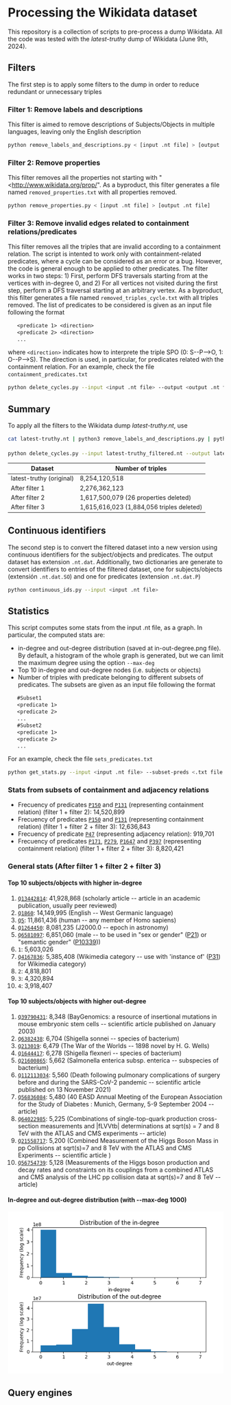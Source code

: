 # Processing the Wikidata dataset
This repository is a collection of scripts to pre-process a dump Wikidata. All
the code was tested with the *latest-truthy* dump of Wikidata (June 9th, 2024).

## Filters
The first step is to apply some filters to the dump in order to reduce redundant
or unnecessary triples

### Filter 1: Remove labels and descriptions
This filter is aimed to remove descriptions of Subjects/Objects in multiple
languages, leaving only the English description

```sh
python remove_labels_and_descriptions.py < [input .nt file] > [output .nt file]
```


### Filter 2: Remove properties
This filter removes all the properties not starting with
"<http://www.wikidata.org/prop/". As a byproduct, this filter generates a file
named `removed_properties.txt` with all  properties removed.

```sh
python remove_properties.py < [input .nt file] > [output .nt file]
```

### Filter 3: Remove invalid edges related to containment relations/predicates
This filter removes all the triples that are invalid according to a containment relation. The script is intented to work only with
containment-related predicates, where a cycle can be considered as an error or a bug. However, the code is general enough
to be applied to other predicates. The filter works in two steps: 1) First, perform DFS traversals starting from at the vertices with in-degree 0, and 2) For all vertices not visited during the first step, perform a DFS traversal starting at an arbitrary vertex. As a byproduct, this filter generates a file named `removed_triples_cycle.txt` with all triples removed.
The list of predicates to be considered is given as an input file following the format
```
   <predicate 1> <direction>
   <predicate 2> <direction>
   ...
 ```
where `<direction>` indicates how to interprete the triple SPO (0: S--P-->O, 1: O--P-->S). The direction is used, in particular, for predicates related with
the containment relation. For an example, check the file `containment_predicates.txt`

```sh
python delete_cycles.py --input <input .nt file> --output <output .nt file> --subset-preds <.txt file with the subset of predicates>
```
## Summary
To apply all the filters to the Wikidata dump *latest-truthy.nt*, use

```sh
cat latest-truthy.nt | python3 remove_labels_and_descriptions.py | python3 remove_properties.py > latest-truthy_filtered.nt

python delete_cycles.py --input latest-truthy_filtered.nt --output latest-truthy_filtered_nocycles.nt --subset-preds cycle_predicates.txt
```

| Dataset                   | Number of triples  |
| ------------------------- | ------------------ |
| latest-truthy (original)  | 8,254,120,518      |
| After filter 1            | 2,276,362,123      |
| After filter 2            | 1,617,500,079 (26 properties deleted)      |
| After filter 3            | 1,615,616,023 (1,884,056 triples deleted)      |

## Continuous identifiers 
The second step is to convert the filtered dataset into a new version using
continuous identifiers for the subject/objects and predicates. The output
dataset has extension `.nt.dat`. Additionally, two dictionaries are generate to convert identifiers to entries of
the filtered dataset, one for subjects/objects (extensión `.nt.dat.SO`) and one
for predicates (extension `.nt.dat.P`)

```sh
python continuous_ids.py --input <input .nt file>
```

## Statistics
This script computes some stats from the input .nt file, as a graph. In
particular, the computed stats are:
- in-degree and out-degree distribution (saved at in-out-degree.png file). By default,
  a histogram of the whole graph is generated, but we can limit the maximum degree using
  the option `--max-deg`
- Top 10 in-degree and out-degree nodes (i.e. subjects or objects)
- Number of triples with predicate belonging to different subsets of
predicates. The subsets are given as an input file following the format
```
   #Subset1
   <predicate 1>
   <predicate 2>
   ...
   #Subset2
   <predicate 1>
   <predicate 2>
   ...
```
For an example, check the file `sets_predicates.txt`

```sh
python get_stats.py --input <input .nt file> --subset-preds <.txt file with the subset of predicates> --max-deg <limit degree>
```
### Stats from subsets of containment and adjacency relations 
- Frecuency of predicates [`P150`](http://www.wikidata.org/prop/direct/P150) and
[`P131`](http://www.wikidata.org/prop/direct/P131) (representing containment
relation) (filter 1 + filter 2): 14,520,899
- Frecuency of predicates [`P150`](http://www.wikidata.org/prop/direct/P150) and
[`P131`](http://www.wikidata.org/prop/direct/P131) (representing containment
relation) (filter 1 + filter 2 + filter 3): 12,636,843
- Frecuency of predicate [`P47`](http://www.wikidata.org/prop/direct/P47)
(representing adjacency relation): 919,701
- Frecuency of predicates [`P171`](http://www.wikidata.org/prop/direct/P171),
[`P279`](http://www.wikidata.org/prop/direct/P279), [`P1647`](http://www.wikidata.org/prop/direct/P1647) and
[`P397`](http://www.wikidata.org/prop/direct/P397) (representing containment
relation) (filter 1 + filter 2 + filter 3): 8,820,421

### General stats (After filter 1 + filter 2 + filter 3)
#### Top 10 subjects/objects with higher in-degree
1. [`Q13442814`](http://www.wikidata.org/entity/Q13442814): 41,928,868 (scholarly article -- article in an academic publication, usually peer reviewed)
2. [`Q1860`](http://www.wikidata.org/entity/Q1860): 14,149,995 (English -- West Germanic language)
3. [`Q5`](http://www.wikidata.org/entity/Q5): 11,861,436 (human -- any member of Homo sapiens)
4. [`Q1264450`](http://www.wikidata.org/entity/Q1264450): 8,081,235 (J2000.0 -- epoch in astronomy)
5. [`Q6581097`](http://www.wikidata.org/entity/Q6581097): 6,851,060 (male -- to be used in "sex or gender" ([P21](http://www.wikidata.org/prop/direct/P21)) or "semantic gender" ([P10339](http://www.wikidata.org/prop/direct/P10339)))
6. `1`: 5,603,026
7. [`Q4167836`](http://www.wikidata.org/entity/Q4167836): 5,385,408 (Wikimedia category -- use with 'instance of' ([P31](http://www.wikidata.org/prop/direct/P31)) for Wikimedia category)
8. `2`: 4,818,801
9. `3`: 4,320,894
10. `4`: 3,918,407

#### Top 10 subjects/objects with higher out-degree
1. [`Q39790431`](http://www.wikidata.org/entity/Q39790431): 8,348 (BayGenomics: a resource of insertional mutations in mouse embryonic stem cells -- scientific article published on January 2003)
2. [`Q6382438`](http://www.wikidata.org/entity/Q6382438): 6,704 (Shigella sonnei -- species of bacterium)
3. [`Q213019`](http://www.wikidata.org/entity/Q213019): 6,479 (The War of the Worlds -- 1898 novel by H. G. Wells)
4. [`Q1644417`](http://www.wikidata.org/entity/Q1644417): 6,278 (Shigella flexneri -- species of bacterium)
5. [`Q21600865`](http://www.wikidata.org/entity/Q21600865): 5,662 (Salmonella enterica subsp. enterica -- subspecies of bacterium)
6. [`Q112113034`](http://www.wikidata.org/entity/Q112113034): 5,560 (Death following pulmonary complications of surgery before and during the SARS-CoV-2 pandemic -- scientific article published on 13 November 2021)
7. [`Q56836084`](http://www.wikidata.org/entity/Q56836084): 5,480 (40 EASD Annual Meeting of the European Association for the Study of Diabetes : Munich, Germany, 5-9 September 2004 -- article)
8. [`Q64022985`](http://www.wikidata.org/entity/Q64022985): 5,225 (Combinations of single-top-quark production cross-section measurements and |fLVVtb| determinations at sqrt(s) = 7 and 8 TeV with the ATLAS and CMS experiments -- article)
9. [`Q21558717`](http://www.wikidata.org/entity/Q21558717): 5,200 (Combined Measurement of the Higgs Boson Mass in pp Collisions at sqrt(s)=7 and 8 TeV with the ATLAS and CMS Experiments -- scientific article )
10. [`Q56754739`](http://www.wikidata.org/entity/Q56754739): 5,128 (Measurements of the Higgs boson production and decay rates and constraints on its couplings from a combined ATLAS and CMS analysis of the LHC pp collision data at sqrt(s)=7 and 8 TeV -- article)

#### In-degree and out-degree distribution (with --max-deg 1000)
![In-degree and out-degree](img/in-out-degree.png) 

## Query engines


